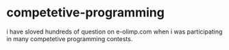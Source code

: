 # competetive-programming

i have sloved hundreds of question on e-olimp.com when i was participating in many competetive programming contests.
